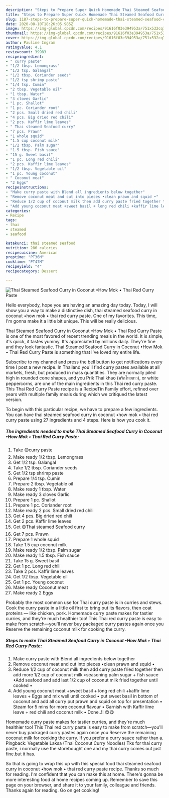 ```yaml
---
description: "Steps to Prepare Super Quick Homemade Thai Steamed Seafood Curry in Coconut •How Mok • Thai Red Curry Paste"
title: "Steps to Prepare Super Quick Homemade Thai Steamed Seafood Curry in Coconut •How Mok • Thai Red Curry Paste"
slug: 1187-steps-to-prepare-super-quick-homemade-thai-steamed-seafood-curry-in-coconut-how-mok-thai-red-curry-paste
date: 2020-08-10T18:26:05.985Z
image: https://img-global.cpcdn.com/recipes/91616f03e394953a/751x532cq70/thai-steamed-seafood-curry-in-coconut-•how-mok-•-thai-red-curry-paste-recipe-main-photo.jpg
thumbnail: https://img-global.cpcdn.com/recipes/91616f03e394953a/751x532cq70/thai-steamed-seafood-curry-in-coconut-•how-mok-•-thai-red-curry-paste-recipe-main-photo.jpg
cover: https://img-global.cpcdn.com/recipes/91616f03e394953a/751x532cq70/thai-steamed-seafood-curry-in-coconut-•how-mok-•-thai-red-curry-paste-recipe-main-photo.jpg
author: Pauline Ingram
ratingvalue: 4.1
reviewcount: 39983
recipeingredient:
- " curry paste"
- "1/2 tbsp. Lemongrass"
- "1/2 tsp. Galangal"
- "1/2 tbsp. Coriander seeds"
- "1/2 tsp shrimp paste"
- "1/4 tsp. Cumin"
- "2 tbsp. Vegetable oil"
- "1 tbsp. Water"
- "3 cloves Garlic"
- "1 pc. Shallot"
- "1 pc. Coriander root"
- "2 pcs. Small dried red chili"
- "4 pcs. Big dried red chili"
- "2 pcs. Kaffir lime leaves"
- " Thai steamed Seafood curry"
- "7 pcs. Prawn"
- "1 whole squid"
- "1.5 cup coconut milk"
- "1/2 tbsp. Palm sugar"
- "1.5 tbsp. Fish sauce"
- "15 g. Sweet basil"
- "1 pc. Long red chili"
- "2 pcs. Kaffir lime leaves"
- "1/2 tbsp. Vegetable oil"
- "1 pc. Young coconut"
- " Coconut meat"
- "2 Eggs"
recipeinstructions:
- "Make curry paste with Blend all ingredients below together"
- "Remove coconut meat and cut into pieces •clean prawn and squid •"
- "Reduce 1/2 cup of coconut milk then add curry paste fried together then add more 1/2 cup of coconut milk •seasoning palm sugar + fish sauce •Add seafood and add last 1/2 cup of coconut milk fried together until cooked •"
- "Add young coconut meat +sweet basil + long red chili +kaffir lime leaves + Eggs and mix well until cooked • put sweet basil in bottom of coconut and add all curry put prawn and squid on top for presentation • Steam for 5 mins for more coconut flavour • Garnish with Kaffir lime leave + red chili and coconut milk • Done..!! 😋😋"
categories:
- Recipe
tags:
- thai
- steamed
- seafood

katakunci: thai steamed seafood 
nutrition: 286 calories
recipecuisine: American
preptime: "PT36M"
cooktime: "PT47M"
recipeyield: "4"
recipecategory: Dessert

---
```



![Thai Steamed Seafood Curry in Coconut •How Mok • Thai Red Curry Paste](https://img-global.cpcdn.com/recipes/91616f03e394953a/751x532cq70/thai-steamed-seafood-curry-in-coconut-•how-mok-•-thai-red-curry-paste-recipe-main-photo.jpg)

Hello everybody, hope you are having an amazing day today. Today, I will show you a way to make a distinctive dish, thai steamed seafood curry in coconut •how mok • thai red curry paste. One of my favorites. This time, I'm gonna make it a little bit unique. This will be really delicious.

Thai Steamed Seafood Curry in Coconut •How Mok • Thai Red Curry Paste is one of the most favored of recent trending meals in the world. It is simple, it's quick, it tastes yummy. It's appreciated by millions daily. They're fine and they look fantastic. Thai Steamed Seafood Curry in Coconut •How Mok • Thai Red Curry Paste is something that I've loved my entire life.

Subscribe to my channel and press the bell button to get notifications every time I post a new recipe. In Thailand you&#39;ll find curry pastes available at all markets, fresh, but produced in mass quantities. They are normally piled high in rounded cone shapes, and you Prik Thai khao (พริกไทยขาว), or white peppercorns, are one of the main ingredients in this Thai red curry paste. This Thai Red Curry Paste recipe is a RecipeTin Family effort, refined over years with multiple family meals during which we critiqued the latest version.


To begin with this particular recipe, we have to prepare a few ingredients. You can have thai steamed seafood curry in coconut •how mok • thai red curry paste using 27 ingredients and 4 steps. Here is how you cook it.

<!--inarticleads1-->

##### The ingredients needed to make Thai Steamed Seafood Curry in Coconut •How Mok • Thai Red Curry Paste:

1. Take  🟡curry paste
1. Make ready 1/2 tbsp. Lemongrass
1. Get 1/2 tsp. Galangal
1. Take 1/2 tbsp. Coriander seeds
1. Get 1/2 tsp shrimp paste
1. Prepare 1/4 tsp. Cumin
1. Prepare 2 tbsp. Vegetable oil
1. Make ready 1 tbsp. Water
1. Make ready 3 cloves Garlic
1. Prepare 1 pc. Shallot
1. Prepare 1 pc. Coriander root
1. Make ready 2 pcs. Small dried red chili
1. Get 4 pcs. Big dried red chili
1. Get 2 pcs. Kaffir lime leaves
1. Get  🟡Thai steamed Seafood curry
1. Get 7 pcs. Prawn
1. Prepare 1 whole squid
1. Take 1.5 cup coconut milk
1. Make ready 1/2 tbsp. Palm sugar
1. Make ready 1.5 tbsp. Fish sauce
1. Take 15 g. Sweet basil
1. Get 1 pc. Long red chili
1. Take 2 pcs. Kaffir lime leaves
1. Get 1/2 tbsp. Vegetable oil
1. Get 1 pc. Young coconut
1. Make ready  Coconut meat
1. Make ready 2 Eggs


Probably the most common use for Thai curry paste is in curries and stews. Cook the curry paste in a little oil first to bring out its flavors, then coat proteins — like chicken, pork. Homemade curry paste makes for tastier curries, and they&#39;re much healthier too! This Thai red curry paste is easy to make from scratch—you&#39;ll never buy packaged curry pastes again once you Reserve the remaining coconut milk for cooking the curry. 

<!--inarticleads2-->

##### Steps to make Thai Steamed Seafood Curry in Coconut •How Mok • Thai Red Curry Paste:

1. Make curry paste with Blend all ingredients below together
1. Remove coconut meat and cut into pieces •clean prawn and squid •
1. Reduce 1/2 cup of coconut milk then add curry paste fried together then add more 1/2 cup of coconut milk •seasoning palm sugar + fish sauce •Add seafood and add last 1/2 cup of coconut milk fried together until cooked •
1. Add young coconut meat +sweet basil + long red chili +kaffir lime leaves + Eggs and mix well until cooked • put sweet basil in bottom of coconut and add all curry put prawn and squid on top for presentation • Steam for 5 mins for more coconut flavour • Garnish with Kaffir lime leave + red chili and coconut milk • Done..!! 😋😋


Homemade curry paste makes for tastier curries, and they&#39;re much healthier too! This Thai red curry paste is easy to make from scratch—you&#39;ll never buy packaged curry pastes again once you Reserve the remaining coconut milk for cooking the curry. If you prefer a curry sauce rather than a. Pingback: Vegetable Laksa (Thai Coconut Curry Noodles) Tks for thai curry paste, i normally use the storebought one and my thai curry comes out just fine.but it has. 

So that is going to wrap this up with this special food thai steamed seafood curry in coconut •how mok • thai red curry paste recipe. Thanks so much for reading. I'm confident that you can make this at home. There's gonna be more interesting food at home recipes coming up. Remember to save this page on your browser, and share it to your family, colleague and friends. Thanks again for reading. Go on get cooking!
